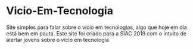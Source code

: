 # Vicio-Em-Tecnologia
Site simples para falar sobre o vício em tecnologias, algo que hoje em dia está bem em pauta. Este site foi criado para a SIAC 2019 com o intuito de alertar jovens sobre o vício em tecnologia

